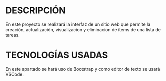 # DESCRIPCIÓN

En este proyecto se realizará la interfaz de un sitio web que permite la creación, actualización, visualizacion y eliminacion de items de una lista de tareas.

# TECNOLOGÍAS USADAS

En este apartado se hará uso de Bootstrap y como editor de texto se usará VSCode.

